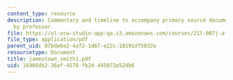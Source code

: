 ```yaml
---
content_type: resource
description: Commentary and timeline to accompany primary source document.  Prepared
  by professor.
file: https://ol-ocw-studio-app-qa.s3.amazonaws.com/courses/21l-007j-after-columbus-fall-2003/16966db236af4578fb2d445872e524b6_jamestown_smith1.pdf
file_type: application/pdf
parent_uid: 07bde6e2-4af2-1d67-e22c-18191df5032e
resourcetype: Document
title: jamestown_smith1.pdf
uid: 16966db2-36af-4578-fb2d-445872e524b6
---
```


